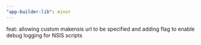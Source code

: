 ```yaml
---
"app-builder-lib": minor
---
```


feat: allowing custom makensis url to be specified and adding flag to enable debug logging for NSIS scripts
